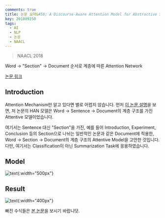 ```yaml
---
comments: true
title: 논문 요약&#58; A Discourse-Aware Attention Model for Abstractive Summarization of Long Documents
key: 201809250
tags:
  - AI
  - NLP
  - 논문
  - NAACL
---
```


> NAACL 2018
 
Word -> "Section" -> Document 순서로 계층에 따른 Attention Network
 
<!--more-->
 
[논문 링크](https://arxiv.org/pdf/1804.05685.pdf)
 
## Introduction
 
Attention Mechanism만 알고 있다면 별로 어렵지 않습니다. 먼저 [이 논문 설명](http://rokrokss.com/post/2018/09/24/Hierarchical-Attention-Networks-for-Document-Classification-요약-정리-설명.html)을
보면, 저 논문의 HAN 모델은 Word -> Sentence -> Document의 계층 구조를 가진 Attentive 모델이었습니다.
 
여기서는 Sentence 대신 "Section"을 가진, 예를 들어 Introduction, Experiment, Conclusion 등의 Section으로 나뉘는 일반적인 논문과 같은 Document에 적용한, Word -> Section -> Document의 계층 구조의 Attentive Model을 고안한 것입니다.
다만, 여기서는 Classification이 아닌 Summarization Task에 응용하였습니다.
 
## Model
 
![text](https://raw.githubusercontent.com/rokrokss/blog/master/assets/images/paper-summary/Cohan-NAACL2018/1.png){:width="500px"}
 
## Result
 
![text](https://raw.githubusercontent.com/rokrokss/blog/master/assets/images/paper-summary/Cohan-NAACL2018/2.png){:width="400px"}
 
빠진 수식들은 [본 논문](https://arxiv.org/pdf/1804.05685.pdf)을 보시기 바랍니닷.